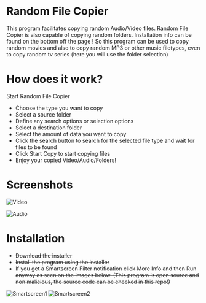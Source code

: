 # Random File Copier
This program facilitates copying random Audio/Video files. Random File Copier is also capable of copying random folders. Installation info can be found on the bottom off the page ! 
So this program can be used to copy random movies and also to copy random MP3 or other music filetypes, even to copy random tv series (here you will use the folder selection)

# How does it work?
Start Random File Copier
* Choose the type you want to copy
* Select a source folder
* Define any search options or selection options
* Select a destination folder
* Select the amount of data you want to copy
* Click the search button to search for the selected file type and wait for files to be found
* Click Start Copy to start copying files
* Enjoy your copied Video/Audio/Folders!

# Screenshots
![Video](/../screenshots/application/Video.PNG?raw=true)

![Audio](/../screenshots/application/Audio.PNG?raw=true)

# Installation
* ~~Download the installer~~
* ~~Install the program using the installer~~
* ~~If you get a Smartscreen Filter notification click More Info and then Run anyway as seen on the images below. (This program is open source and non malicious, the source code can be checked in this repo!)~~

![Smartscreen1](/../screenshots/installation/Smartscreencutted.PNG?raw=true)
![Smartscreen2](/../screenshots/installation/Smartscreen2Cutted.PNG?raw=true)

